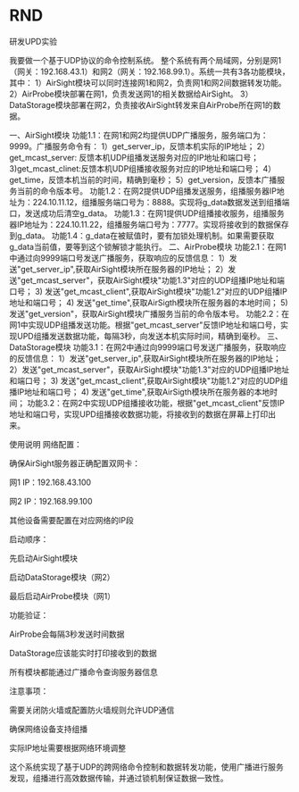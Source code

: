 # RND
研发UPD实验

我要做一个基于UDP协议的命令控制系统。
整个系统有两个局域网，分别是网1（网关：192.168.43.1）和网2（网关：192.168.99.1）。系统一共有3各功能模块，其中：
1）AirSight模块可以同时连接网1和网2，负责网1和网2间数据转发功能。
2）AirProbe模块部署在网1，负责发送网1的相关数据给AirSight。
3）DataStorage模块部署在网2，负责接收AirSight转发来自AirProbe所在网1的数据。

一、AirSight模块
功能1.1：在网1和网2均提供UDP广播服务，服务端口为：9999。广播服务命令有：
1）get_server_ip，反馈本机实际的IP地址；
2）get_mcast_server: 反馈本机UDP组播发送服务对应的IP地址和端口号；
3)get_mcast_clinet:反馈本机UDP组播接收服务对应的IP地址和端口号；
4）get_time，反馈本机当前的时间，精确到毫秒；
5）get_version，反馈本广播服务当前的命令版本号。
功能1.2：在网2提供UDP组播发送服务，组播服务器IP地址为：224.10.11.12，组播服务端口号为：8888。实现将g_data数据发送到组播端口，发送成功后清空g_data。
功能1.3：在网1提供UDP组播接收服务，组播服务器IP地址为：224.10.11.22，组播服务端口号为：7777。实现将接收到的数据保存到g_data。
功能1.4：g_data在被赋值时，要有加锁处理机制。如果需要获取g_data当前值，要等到这个锁解锁才能执行。
二、AirProbe模块
功能2.1：在网1中通过向9999端口号发送广播服务，获取响应的反馈信息：
1）发送"get_server_ip",获取AirSight模块所在服务器的IP地址；
2）发送"get_mcast_server"，获取AirSight模块"功能1.3"对应的UDP组播IP地址和端口号；
3) 发送"get_mcast_client",获取AirSight模块"功能1.2"对应的UDP组播IP地址和端口号；
4) 发送"get_time",获取AirSigth模块所在服务器的本地时间；
5) 发送"get_version"，获取AirSight模块广播服务当前的命令版本号。
功能2.2：在网1中实现UDP组播发送功能。根据"get_mcast_server"反馈IP地址和端口号，实现UPD组播发送数据功能，每隔3秒，向发送本机实际时间，精确到毫秒。
三、DataStorage模块
功能3.1：在网2中通过向9999端口号发送广播服务，获取响应的反馈信息：
1）发送"get_server_ip",获取AirSight模块所在服务器的IP地址；
2）发送"get_mcast_server"，获取AirSight模块"功能1.3"对应的UDP组播IP地址和端口号；
3) 发送"get_mcast_client",获取AirSight模块"功能1.2"对应的UDP组播IP地址和端口号；
4) 发送"get_time",获取AirSigth模块所在服务器的本地时间；
功能3.2：在网2中实现UDP组播接收功能，根据"get_mcast_client"反馈IP地址和端口号，实现UPD组播接收数据功能，将接收到的数据在屏幕上打印出来。


使用说明
网络配置：

确保AirSight服务器正确配置双网卡：

网1 IP：192.168.43.100

网2 IP：192.168.99.100

其他设备需要配置在对应网络的IP段

启动顺序：

先启动AirSight模块

启动DataStorage模块（网2）

最后启动AirProbe模块（网1）

功能验证：

AirProbe会每隔3秒发送时间数据

DataStorage应该能实时打印接收到的数据

所有模块都能通过广播命令查询服务器信息

注意事项：

需要关闭防火墙或配置防火墙规则允许UDP通信

确保网络设备支持组播

实际IP地址需要根据网络环境调整

这个系统实现了基于UDP的跨网络命令控制和数据转发功能，使用广播进行服务发现，组播进行高效数据传输，并通过锁机制保证数据一致性。


